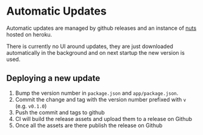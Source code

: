 # Automatic Updates

Automatic updates are managed by github releases and an instance of
[nuts](https://github.com/GitbookIO/nuts) hosted on heroku.

There is currently no UI around updates, they are just downloaded automatically
in the background and on next startup the new version is used.

## Deploying a new update

1. Bump the version number in `package.json` and `app/package.json`.
2. Commit the change and tag with the version number prefixed with `v` (e.g. `v0.1.0`)
3. Push the commit and tags to github
4. CI will build the release assets and upload them to a release on Github
5. Once all the assets are there publish the release on Github
